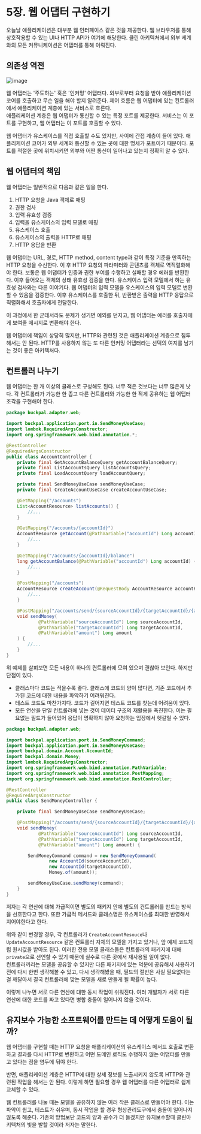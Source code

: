 # 5장. 웹 어댑터 구현하기
오늘날 애플리케이션은 대부분 웹 인터페이스 같은 것을 제공한다. 웹 브라우저를 통해 상호작용할 수 있는 UI나 HTTP API가 여기에 해당한다. 클린 아키텍처에서 외부 세계와의 모든 커뮤니케이션은 어댑터를 통해 이뤄진다.

## 의존성 역전

![image](https://github.com/alanhakhyeonsong/LetsReadBooks/assets/60968342/05162edf-3759-4faf-bae3-e51de53891d4)

웹 어댑터는 '주도하는' 혹은 '인커밍' 어댑터다. 외부로부터 요청을 받아 애플리케이션 코어를 호출하고 무슨 일을 해야 할지 알려준다. 제어 흐름은 웹 어댑터에 있는 컨트롤러에서 애플리케이션 계층에 있는 서비스로 흐른다.  
애플리케이션 계층은 웹 어댑터가 통신할 수 있는 특정 포트를 제공한다. 서비스는 이 포트를 구현하고, 웹 어댑터는 이 포트를 호출할 수 있다.

웹 어댑터가 유스케이스를 직접 호출할 수도 있지만, 사이에 간접 계층이 들어 있다. 애플리케이션 코어가 외부 세계와 통신할 수 있는 곳에 대한 명세가 포트이기 때문이다. 포트를 적절한 곳에 위치시키면 외부와 어떤 통신이 일어나고 있는지 정확히 알 수 있다.

## 웹 어댑터의 책임
웹 어댑터는 일반적으로 다음과 같은 일을 한다.

1. HTTP 요청을 Java 객체로 매핑
2. 권한 검사
3. 입력 유효성 검증
4. 입력을 유스케이스의 입력 모델로 매핑
5. 유스케이스 호출
6. 유스케이스의 출력을 HTTP로 매핑
7. HTTP 응답을 반환

웹 어댑터는 URL, 경로, HTTP method, content type과 같이 특정 기준을 만족하는 HTTP 요청을 수신한다. 이 후 HTTP 요청의 파라미터와 콘텐츠를 객체로 역직렬화해야 한다. 보통은 웹 어댑터가 인증과 권한 부여를 수행하고 실패할 경우 에러를 반환한다. 이후 들어오는 객체의 상태 유효성 검증을 한다. 유스케이스 입력 모델에서 하는 유효성 검사와는 다른 이야기다. 웹 어댑터의 입력 모델을 유스케이스의 입력 모델로 변환할 수 있음을 검증한다. 이후 유스케이스를 호출한 뒤, 반환받은 출력을 HTTP 응답으로 직렬화해서 호출자에게 전달한다.

이 과정에서 한 군데서라도 문제가 생기면 예외를 던지고, 웹 어댑터는 에러를 호출자에게 보여줄 메시지로 변환해야 한다.

웹 어댑터에 책임이 상당히 많지만, HTTP와 관련된 것은 애플리케이션 계층으로 침투해서는 안 된다. HTTP를 사용하지 않는 또 다른 인커밍 어댑터라는 선택의 여지를 남기는 것이 좋은 아키텍처다.

## 컨트롤러 나누기
웹 어댑터는 한 개 이상의 클래스로 구성해도 된다. 너무 적은 것보다는 너무 많은게 낫다. 각 컨트롤러가 가능한 한 좁고 다른 컨트롤러와 가능한 한 적게 공유하는 웹 어댑터 조각을 구현해야 한다.

```java
package buckpal.adapter.web;

import buckpal.application.port.in.SendMoneyUseCase;
import lombok.RequiredArgsConstructor;
import org.springframework.web.bind.annotation.*;

@RestController
@RequiredArgsConstructor
public class AccountController {
    private final GetAccountBalanceQuery getAccountBalanceQuery;
    private final ListAccountsQuery listAccountsQuery;
    private final LoadAccountQuery loadAccountQuery;

    private final SendMoneyUseCase sendMoneyUseCase;
    private final CreateAccountUseCase createAccountUseCase;

    @GetMapping("/accounts")
    List<AccountResource> listAccounts() {
        //...
    }

    @GetMapping("/accounts/{accountId}")
    AccountResource getAccount(@PathVariable("accountId") Long accountId) {
        //...
    }

    @GetMapping("/accounts/{accountId}/balance")
    long getAccountBalance(@PathVariable("accountId") Long accountId) {
        //...
    }

    @PostMapping("/accounts")
    AccountResource createAccount(@RequestBody AccountResource accountResource) {
        //...
    }

    @PostMapping("/accounts/send/{sourceAccountId}/{targetAccountId}/{amount}")
    void sendMoney(
            @PathVariable("sourceAccountId") Long sourceAccountId,
            @PathVariable("targetAccountId") Long targetAccountId,
            @PathVariable("amount") Long amount
    ) {
        //...
    }
}
```

위 예제를 살펴보면 모든 내용이 하나의 컨트롤러에 모여 있으며 괜찮아 보인다. 하지만 단점이 있다.

- 클래스마다 코드는 적을수록 좋다. 클래스에 코드의 양이 많다면, 기존 코드에서 추가된 코드에 대한 내용을 파악하기 어려워진다.
- 테스트 코드도 마찬가지다. 코드가 길어지면 테스트 코드를 찾는데 어려움이 있다.
- 모든 연산을 단일 컨트롤러에 넣는 것이 데이터 구조의 재활용을 촉진한다. 이는 필요없는 필드가 들어있어 응답이 명확하지 않아 요청하는 입장에서 헷갈릴 수 있다.

```java
package buckpal.adapter.web;

import buckpal.application.port.in.SendMoneyCommand;
import buckpal.application.port.in.SendMoneyUseCase;
import buckpal.domain.Account.AccountId;
import buckpal.domain.Money;
import lombok.RequiredArgsConstructor;
import org.springframework.web.bind.annotation.PathVariable;
import org.springframework.web.bind.annotation.PostMapping;
import org.springframework.web.bind.annotation.RestController;

@RestController
@RequiredArgsConstructor
public class SendMoneyController {

	private final SendMoneyUseCase sendMoneyUseCase;

	@PostMapping("/accounts/send/{sourceAccountId}/{targetAccountId}/{amount}")
	void sendMoney(
			@PathVariable("sourceAccountId") Long sourceAccountId,
			@PathVariable("targetAccountId") Long targetAccountId,
			@PathVariable("amount") Long amount) {

		SendMoneyCommand command = new SendMoneyCommand(
				new AccountId(sourceAccountId),
				new AccountId(targetAccountId),
				Money.of(amount));

		sendMoneyUseCase.sendMoney(command);
	}
}
```

저자는 각 연산에 대해 가급적이면 별도의 패키지 안에 별도의 컨트롤러를 만드는 방식을 선호한다고 한다. 또한 가급적 메서드와 클래스명은 유스케이스를 최대한 반영해서 지어야한다고 한다.

위와 같이 변경할 경우, 각 컨트롤러가 `CreateAccountResouce`나 `UpdateAccountResource` 같은 컨트롤러 자체의 모델을 가지고 있거나, 앞 예제 코드처럼 원시값을 받아도 된다. 이러한 전용 모델 클래스들은 컨트롤러의 패키지에 대해 `private`으로 선언할 수 있기 때문에 실수로 다른 곳에서 재사용될 일이 없다.  
컨트롤러끼리는 모델을 공유할 수 있지만 다른 패키지에 있는 덕분에 공유해서 사용하기 전에 다시 한번 생각해볼 수 있고, 다시 생각해봤을 때, 필드의 절반은 사실 필요없다는 걸 깨달아서 결국 컨트롤러에 맞는 모델을 새로 만들게 될 확률이 높다.

이렇게 나누면 서로 다른 연산에 대한 동시 작업이 쉬워진다. 여러 개발자가 서로 다른 연산에 대한 코드를 짜고 있다면 병합 충돌이 일어나지 않을 것이다.

## 유지보수 가능한 소프트웨어를 만드는 데 어떻게 도움이 될까?
웹 어댑터를 구현할 때는 HTTP 요청을 애플리케이션의 유스케이스 메서드 호출로 변환하고 결과를 다시 HTTP로 변환하고 어떤 도메인 로직도 수행하지 않는 어댑터를 만들고 있다는 점을 염두에 둬야 한다.

반면, 애플리케이션 계층은 HTTP에 대한 상세 정보를 노출시키지 않도록 HTTP와 관련된 작업을 해서는 안 된다. 이렇게 하면 필요할 경우 웹 어댑터를 다른 어댑터로 쉽게 교체할 수 있다.

웹 컨트롤러를 나눌 때는 모델을 공유하지 않는 여러 작은 클래스로 만들어야 한다. 이는 파악이 쉽고, 테스트가 쉬우며, 동시 작업을 할 경우 형상관리도구에서 충돌이 일어나지 않도록 해준다. 기존의 방법보단 코드의 양과 공수가 더 들겠지만 유지보수할때 클린아키텍처의 빛을 발할 것이라 저자는 말한다.